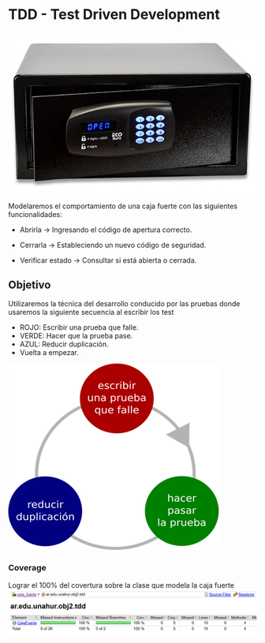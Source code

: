 # TDD - Test Driven Development

![caja_fuerte](./img/caja_fuerte_tdd.png)

Modelaremos el comportamiento de una caja fuerte con las siguientes funcionalidades:

- Abrirla → Ingresando el código de apertura correcto.

- Cerrarla → Estableciendo un nuevo código de seguridad.

- Verificar estado → Consultar si está abierta o cerrada.

## Objetivo

Utilizaremos la técnica del desarrollo conducido por las pruebas donde usaremos la siguiente secuencia al escribir los test

- ROJO: Escribir una prueba que falle.
- VERDE: Hacer que la prueba pase.
- AZUL: Reducir duplicación.
- Vuelta a empezar.

![ciclo_tdd](./img/ciclo_tdd.png)

### Coverage

Lograr el 100% del covertura sobre la clase que modela la caja fuerte
![coverage](./img/Coverage.png)
